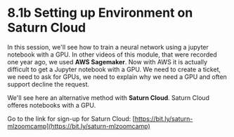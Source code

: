 # 8.1b Setting up Environment on Saturn Cloud

In this session, we'll see how to train a neural network using a jupyter notebook with a GPU. In other videos of this module, that were recorded one year ago, we used **AWS Sagemaker**. Now with AWS it is actually difficult to get a Jupyter notebook with a GPU. We need to create a ticket, we need to ask for GPUs, we need to explain why we need a GPU and often support decline the request. 

We'll see here an alternative method with **Saturn Cloud**. Saturn Cloud offeres notebooks with a GPU. 

Go to the link for sign-up for Saturn Cloud: [https://bit.ly/saturn-mlzoomcamp](https://bit.ly/saturn-mlzoomcamp) 

